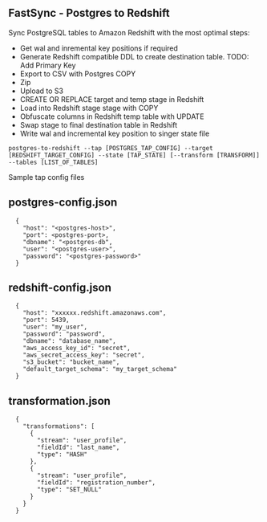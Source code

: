 FastSync - Postgres to Redshift
-------------------------------

Sync PostgreSQL tables to Amazon Redshift with the most optimal steps:

* Get wal and inremental key positions if required 
* Generate Redshift compatible DDL to create destination table. TODO: Add Primary Key
* Export to CSV with Postgres COPY
* Zip
* Upload to S3
* CREATE OR REPLACE target and temp stage in Redshift
* Load into Redshift stage stage with COPY
* Obfuscate columns in Redshift temp table with UPDATE
* Swap stage to final destination table in Redshift
* Write wal and incremental key position to singer state file

`postgres-to-redshift --tap [POSTGRES_TAP_CONFIG] --target [REDSHIFT_TARGET_CONFIG] --state [TAP_STATE] [--transform [TRANSFORM]] --tables [LIST_OF_TABLES]`


Sample tap config files

## postgres-config.json

```
  {
    "host": "<postgres-host>",
    "port": <postgres-port>,
    "dbname": "<postgres-db",
    "user": "<postgres-user>",
    "password": "<postgres-password>"
  }
```

## redshift-config.json

```
  {
    "host": "xxxxxx.redshift.amazonaws.com",
    "port": 5439,
    "user": "my_user",
    "password": "password",
    "dbname": "database_name",
    "aws_access_key_id": "secret",
    "aws_secret_access_key": "secret",
    "s3_bucket": "bucket_name",
    "default_target_schema": "my_target_schema"
  }
```

## transformation.json

```
  {
    "transformations": [
      {
        "stream": "user_profile",
        "fieldId": "last_name",
        "type": "HASH"
      },
      {
        "stream": "user_profile",
        "fieldId": "registration_number",
        "type": "SET_NULL"
      }
    }
  }
```